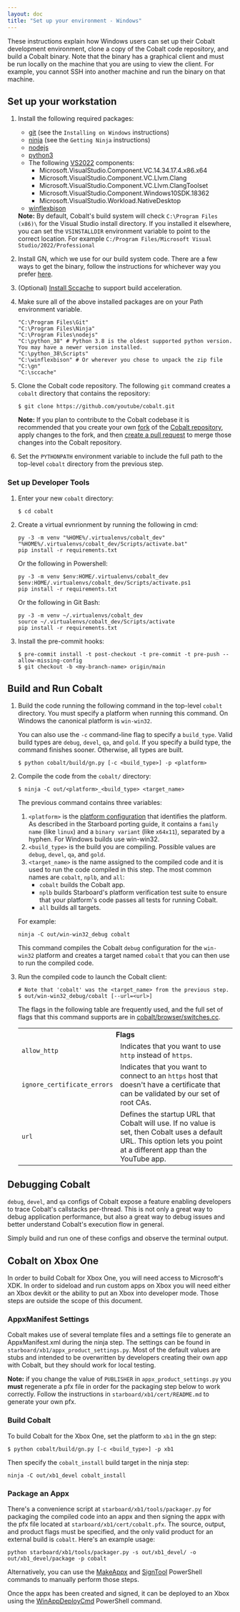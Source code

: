 ```yaml
---
layout: doc
title: "Set up your environment - Windows"
---
```


These instructions explain how Windows users can set up their Cobalt development
environment, clone a copy of the Cobalt code repository, and build a Cobalt
binary. Note that the binary has a graphical client and must be run locally on
the machine that you are using to view the client. For example, you cannot SSH
into another machine and run the binary on that machine.

## Set up your workstation

1.  Install the following required packages:
    * [git](https://git-scm.com/book/en/v2/Getting-Started-Installing-Git)
    (see the `Installing on Windows` instructions)
    * [ninja](https://ninja-build.org/) (see the `Getting Ninja` instructions)
    * [nodejs](https://nodejs.org/en)
    * [python3](https://www.python.org/downloads/)
    * The following [VS2022](https://visualstudio.microsoft.com/vs/) components:
      * Microsoft.VisualStudio.Component.VC.14.34.17.4.x86.x64
      * Microsoft.VisualStudio.Component.VC.Llvm.Clang
      * Microsoft.VisualStudio.Component.VC.Llvm.ClangToolset
      * Microsoft.VisualStudio.Component.Windows10SDK.18362
      * Microsoft.VisualStudio.Workload.NativeDesktop
    * [winflexbison](https://github.com/lexxmark/winflexbison)

    <aside class="note">
      <b>Note:</b> By default, Cobalt's build system will check
      <code>C:\Program Files (x86)\</code> for the Visual Studio install directory. If you
      installed it elsewhere, you can set the <code>VSINSTALLDIR</code> environment
      variable to point to the correct location. For example
      <code>C:/Program Files/Microsoft Visual Studio/2022/Professional</code>
    </aside>

1.  Install GN, which we use for our build system code. There are a few ways to
    get the binary, follow the instructions for whichever way you prefer
    [here](https://cobalt.googlesource.com/third_party/gn/+/refs/heads/main/#getting-a-binary).

1.  (Optional)
    [Install Sccache](https://github.com/mozilla/sccache#installation) to
    support build acceleration.

1.  Make sure all of the above installed packages are on your Path environment
    variable.

    ```
    "C:\Program Files\Git"
    "C:\Program Files\Ninja"
    "C:\Program Files\nodejs"
    "C:\python_38" # Python 3.8 is the oldest supported python version. You may have a newer version installed.
    "C:\python_38\Scripts"
    "C:\winflexbison" # Or wherever you chose to unpack the zip file
    "C:\gn"
    "C:\sccache"
    ```

1.  Clone the Cobalt code repository. The following `git` command creates a
    `cobalt` directory that contains the repository:

    ```
    $ git clone https://github.com/youtube/cobalt.git
    ```

    <aside class="note">
      <b>Note:</b> If you plan to contribute to the Cobalt codebase it is
      recommended that you create your own
      <a href="https://docs.github.com/en/pull-requests/collaborating-with-pull-requests/working-with-forks/about-forks">fork</a>
      of the <a href="https://github.com/youtube/cobalt">Cobalt repository</a>,
      apply changes to the fork, and then
      <a href="https://docs.github.com/en/pull-requests/collaborating-with-pull-requests/proposing-changes-to-your-work-with-pull-requests/creating-a-pull-request-from-a-fork">create a pull request</a>
      to merge those changes into the Cobalt repository.
    </aside>

1.  Set the `PYTHONPATH` environment variable to include the full path to the
    top-level `cobalt` directory from the previous step.

### Set up Developer Tools

1.  Enter your new `cobalt` directory:

    ```
    $ cd cobalt
    ```

1.  Create a virtual evnrionment by running the following in cmd:

    ```
    py -3 -m venv "%HOME%/.virtualenvs/cobalt_dev"
    "%HOME%/.virtualenvs/cobalt_dev/Scripts/activate.bat"
    pip install -r requirements.txt
    ```

    Or the following in Powershell:

    ```
    py -3 -m venv $env:HOME/.virtualenvs/cobalt_dev
    $env:HOME/.virtualenvs/cobalt_dev/Scripts/activate.ps1
    pip install -r requirements.txt
    ```

    Or the following in Git Bash:

    ```
    py -3 -m venv ~/.virtualenvs/cobalt_dev
    source ~/.virtualenvs/cobalt_dev/Scripts/activate
    pip install -r requirements.txt
    ```

1.  Install the pre-commit hooks:

    ```
    $ pre-commit install -t post-checkout -t pre-commit -t pre-push --allow-missing-config
    $ git checkout -b <my-branch-name> origin/main
    ```

## Build and Run Cobalt

1.  Build the code running the following command in the top-level `cobalt`
    directory. You must specify a platform when running this command. On Windows
    the canonical platform is `win-win32`.

    You can also use the `-c` command-line flag to specify a `build_type`.
    Valid build types are `debug`, `devel`, `qa`, and `gold`. If you
    specify a build type, the command finishes sooner. Otherwise, all types
    are built.

    ```
    $ python cobalt/build/gn.py [-c <build_type>] -p <platform>
    ```

1.  Compile the code from the `cobalt/` directory:

    ```
    $ ninja -C out/<platform>_<build_type> <target_name>
    ```

    The previous command contains three variables:

    1.  `<platform>` is the [platform
        configuration](/starboard/porting.html#1-enumerate-and-name-your-platform-configurations)
        that identifies the platform. As described in the Starboard porting
        guide, it contains a `family name` (like `linux`) and a
        `binary variant` (like `x64x11`), separated by a hyphen. For Windows
        builds use win-win32.
    1.  `<build_type>` is the build you are compiling. Possible values are
        `debug`, `devel`, `qa`, and `gold`.
    1.  `<target_name>` is the name assigned to the compiled code and it is
        used to run the code compiled in this step. The most common names are
        `cobalt`, `nplb`, and `all`:
        *   `cobalt` builds the Cobalt app.
        *   `nplb` builds Starboard's platform verification test suite to
            ensure that your platform's code passes all tests for running
            Cobalt.
        *   `all` builds all targets.

    For example:

    ```
    ninja -C out/win-win32_debug cobalt
    ```

    This command compiles the Cobalt `debug` configuration for the
    `win-win32` platform and creates a target named `cobalt` that
    you can then use to run the compiled code.

1.  Run the compiled code to launch the Cobalt client:

    ```
    # Note that 'cobalt' was the <target_name> from the previous step.
    $ out/win-win32_debug/cobalt [--url=<url>]
    ```

    The flags in the following table are frequently used, and the full set
    of flags that this command supports are in
    [cobalt/browser/switches.cc](https://github.com/youtube/cobalt/blob/main/cobalt/browser/switches.cc).

    <table class="details responsive">
      <tr>
        <th colspan="2">Flags</th>
      </tr>
      <tr>
        <td><code>allow_http</code></td>
        <td>Indicates that you want to use <code>http</code> instead of
            <code>https</code>.</td>
      </tr>
      <tr>
        <td><code>ignore_certificate_errors</code></td>
        <td>Indicates that you want to connect to an <code>https</code> host
            that doesn't have a certificate that can be validated by our set
            of root CAs.</td>
      </tr>
      <tr>
        <td><code>url</code></td>
        <td>Defines the startup URL that Cobalt will use. If no value is set,
            then Cobalt uses a default URL. This option lets you point at a
            different app than the YouTube app.</td>
      </tr>
    </table>

## Debugging Cobalt

`debug`, `devel`, and `qa` configs of Cobalt expose a feature enabling
developers to trace Cobalt's callstacks per-thread. This is not only a great way
to debug application performance, but also a great way to debug issues and
better understand Cobalt's execution flow in general.

Simply build and run one of these configs and observe the terminal output.

## Cobalt on Xbox One

In order to build Cobalt for Xbox One, you will need access to Microsoft's XDK.
In order to sideload and run custom apps on Xbox you will need either an Xbox
devkit or the ability to put an Xbox into developer mode. Those steps are
outside the scope of this document.

### AppxManifest Settings

Cobalt makes use of several template files and a settings file to generate an
AppxManifest.xml during the ninja step. The settings can be found in
`starboard/xb1/appx_product_settings.py`. Most of the default values are stubs
and intended to be overwritten by developers creating their own app with Cobalt,
but they should work for local testing.

<aside class="note">
  <b>Note:</b> if you change the value of <code>PUBLISHER</code> in
  <code>appx_product_settings.py</code> you <b>must</b> regenerate a pfx file in
  order for the packaging step below to work correctly. Follow the instructions
  in <code>starboard/xb1/cert/README.md</code> to generate your own pfx.
</aside>

### Build Cobalt

To build Cobalt for the Xbox One, set the platform to `xb1` in the gn step:

```
$ python cobalt/build/gn.py [-c <build_type>] -p xb1
```

Then specify the `cobalt_install` build target in the ninja step:

```
ninja -C out/xb1_devel cobalt_install
```

### Package an Appx

There's a convenience script at `starboard/xb1/tools/packager.py` for packaging
the compiled code into an appx and then signing the appx with the pfx file
located at `starboard/xb1/cert/cobalt.pfx`. The source, output, and product
flags must be specified, and the only valid product for an external build is
`cobalt`. Here's an example usage:

```
python starboard/xb1/tools/packager.py -s out/xb1_devel/ -o out/xb1_devel/package -p cobalt
```

Alternatively, you can use the
[MakeAppx](https://learn.microsoft.com/en-us/windows/win32/appxpkg/make-appx-package--makeappx-exe-)
and
[SignTool](https://learn.microsoft.com/en-us/windows/win32/seccrypto/signtool)
PowerShell commands to manually perform those steps.

Once the appx has been created and signed, it can be deployed to an Xbox using
the
[WinAppDeployCmd](https://learn.microsoft.com/en-us/windows/uwp/packaging/install-universal-windows-apps-with-the-winappdeploycmd-tool)
PowerShell command.
